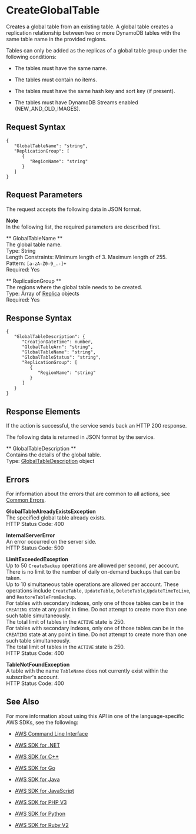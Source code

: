 # CreateGlobalTable<a name="API_CreateGlobalTable"></a>

Creates a global table from an existing table\. A global table creates a replication relationship between two or more DynamoDB tables with the same table name in the provided regions\. 

 Tables can only be added as the replicas of a global table group under the following conditions: 

+  The tables must have the same name\. 

+  The tables must contain no items\. 

+  The tables must have the same hash key and sort key \(if present\)\. 

+  The tables must have DynamoDB Streams enabled \(NEW\_AND\_OLD\_IMAGES\)\. 

## Request Syntax<a name="API_CreateGlobalTable_RequestSyntax"></a>

```
{
   "GlobalTableName": "string",
   "ReplicationGroup": [ 
      { 
         "RegionName": "string"
      }
   ]
}
```

## Request Parameters<a name="API_CreateGlobalTable_RequestParameters"></a>

The request accepts the following data in JSON format\.

**Note**  
In the following list, the required parameters are described first\.

 ** GlobalTableName **   
The global table name\.  
Type: String  
Length Constraints: Minimum length of 3\. Maximum length of 255\.  
Pattern: `[a-zA-Z0-9_.-]+`   
Required: Yes

 ** ReplicationGroup **   
The regions where the global table needs to be created\.  
Type: Array of [Replica](API_Replica.md) objects  
Required: Yes

## Response Syntax<a name="API_CreateGlobalTable_ResponseSyntax"></a>

```
{
   "GlobalTableDescription": { 
      "CreationDateTime": number,
      "GlobalTableArn": "string",
      "GlobalTableName": "string",
      "GlobalTableStatus": "string",
      "ReplicationGroup": [ 
         { 
            "RegionName": "string"
         }
      ]
   }
}
```

## Response Elements<a name="API_CreateGlobalTable_ResponseElements"></a>

If the action is successful, the service sends back an HTTP 200 response\.

The following data is returned in JSON format by the service\.

 ** GlobalTableDescription **   
Contains the details of the global table\.  
Type: [GlobalTableDescription](API_GlobalTableDescription.md) object

## Errors<a name="API_CreateGlobalTable_Errors"></a>

For information about the errors that are common to all actions, see [Common Errors](CommonErrors.md)\.

 **GlobalTableAlreadyExistsException**   
The specified global table already exists\.  
HTTP Status Code: 400

 **InternalServerError**   
An error occurred on the server side\.  
HTTP Status Code: 500

 **LimitExceededException**   
Up to 50 `CreateBackup` operations are allowed per second, per account\. There is no limit to the number of daily on\-demand backups that can be taken\.   
Up to 10 simultaneous table operations are allowed per account\. These operations include `CreateTable`, `UpdateTable`, `DeleteTable`,`UpdateTimeToLive`, and `RestoreTableFromBackup`\.   
For tables with secondary indexes, only one of those tables can be in the `CREATING` state at any point in time\. Do not attempt to create more than one such table simultaneously\.  
The total limit of tables in the `ACTIVE` state is 250\.  
For tables with secondary indexes, only one of those tables can be in the `CREATING` state at any point in time\. Do not attempt to create more than one such table simultaneously\.  
The total limit of tables in the `ACTIVE` state is 250\.  
HTTP Status Code: 400

 **TableNotFoundException**   
A table with the name `TableName` does not currently exist within the subscriber's account\.  
HTTP Status Code: 400

## See Also<a name="API_CreateGlobalTable_SeeAlso"></a>

For more information about using this API in one of the language\-specific AWS SDKs, see the following:

+  [AWS Command Line Interface](http://docs.aws.amazon.com/goto/aws-cli/dynamodb-2012-08-10/CreateGlobalTable) 

+  [AWS SDK for \.NET](http://docs.aws.amazon.com/goto/DotNetSDKV3/dynamodb-2012-08-10/CreateGlobalTable) 

+  [AWS SDK for C\+\+](http://docs.aws.amazon.com/goto/SdkForCpp/dynamodb-2012-08-10/CreateGlobalTable) 

+  [AWS SDK for Go](http://docs.aws.amazon.com/goto/SdkForGoV1/dynamodb-2012-08-10/CreateGlobalTable) 

+  [AWS SDK for Java](http://docs.aws.amazon.com/goto/SdkForJava/dynamodb-2012-08-10/CreateGlobalTable) 

+  [AWS SDK for JavaScript](http://docs.aws.amazon.com/goto/AWSJavaScriptSDK/dynamodb-2012-08-10/CreateGlobalTable) 

+  [AWS SDK for PHP V3](http://docs.aws.amazon.com/goto/SdkForPHPV3/dynamodb-2012-08-10/CreateGlobalTable) 

+  [AWS SDK for Python](http://docs.aws.amazon.com/goto/boto3/dynamodb-2012-08-10/CreateGlobalTable) 

+  [AWS SDK for Ruby V2](http://docs.aws.amazon.com/goto/SdkForRubyV2/dynamodb-2012-08-10/CreateGlobalTable) 